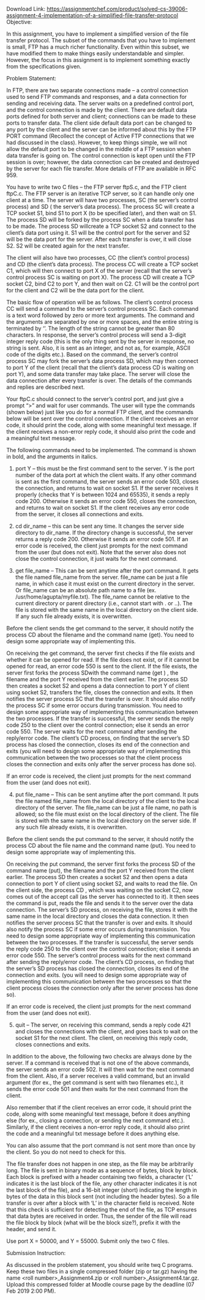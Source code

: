 Download Link: https://assignmentchef.com/product/solved-cs-39006-assignment-4-implementation-of-a-simplified-file-transfer-protocol
<br>
Objective:

In this assignment, you have to implement a simplified version of the file transfer protocol. The subset of the commands that you have to implement is small, FTP has a much richer functionality. Even within this subset, we have modified them to make things easily understandable and simpler. However, the focus in this assignment is to implement something exactly from the specifications given.




Problem Statement:




In FTP, there are two separate connections made – a control connection used to send FTP commands and responses, and a data connection for sending and receiving data. The server waits on a predefined control port, and the control connection is made by the client. There are default data ports defined for both server and client; connections can be made to these ports to transfer data. The client side default data port can be changed to any port by the client and the server can be informed about this by the FTP PORT command (Recollect the concept of Active FTP connections that we had discussed in the class). However, to keep things simple, we will not allow the default port to be changed in the middle of a FTP session when data transfer is going on. The control connection is kept open until the FTP session is over; however, the data connection can be created and destroyed by the server for each file transfer. More details of FTP are available in RFC 959.




You have to write two C files – the FTP server ftpS.c, and the FTP client ftpC.c. The FTP server is an iterative TCP server, so it can handle only one client at a time. The server will have two processes, S​C (the server’s control process) and S​D (​ the server’s data process). The process SC​ will create a TCP socket S1, bind S1 to port X (to be specified later), and then wait on S1. The process S​D will be forked by the process S​C when a data transfer has to be made. The process S​D will ​create a TCP socket S2 and connect to the client’s data port using it. S1 will be the control port for the server and S2 will be the data port for the server. After each transfer is over, it will close S2. S2 will be created again for the next transfer.




The client will also have two processes, CC​ (the client’s control process) and CD​ (the client’s data process). The process C​C will create a TCP socket C1, which will then connect to port X of the server (recall that the server’s control process S​C is waiting on port X). The process CD​ will create a TCP socket C2, bind C2 to port Y, and then wait on C2. C1 will be the control port for the client and C2 will be the data port for the client.




The basic flow of operation will be as follows. The client’s control process CC​ will send a command to the server’s control process S​C.​ Each command is a text word followed by zero or more text arguments. The command and the arguments are separated by one or more spaces, and the entire string is terminated by ‘ ’. The length of the string cannot be greater than 80 characters. In response, the server’s control process will send a 3-digit integer reply code (this is the only thing sent by the server in response, no string is sent. Also, it is sent as an integer, and not as, for example, ASCII code of the digits etc.). Based on the command, the server’s control process S​C may fork the server’s data process S​D,​ which may then connect to port Y of the client (recall that the client’s data process CD​ is waiting on port Y), and some data transfer may take place. The server will close the data connection after every transfer is over. The details of the commands and replies are described next.




Your ftpC.c should connect to the server’s control port, and just give a prompt “&gt;” and wait for user commands. The user will type the commands (shown below) just like you do for a normal FTP client, and the commands below will be sent over the control connection. If the client receives an error code, it should print the code, along with some meaningful text message. If the client receives a non-error reply code, it should also print the code and a meaningful text message.




The following commands need to be implemented. The command is shown in bold, and the arguments in italics.




1.    port ​Y – ​this must be the first command sent to the server​. Y is the port number of the data port at which the client waits. If any other command is sent as the first command, the server sends an error code 503, closes the connection, and returns to wait on socket S1. If the server receives it properly (checks that Y is between 1024 and 65535), it sends a reply code 200. Otherwise it sends an error code 550, closes the connection, and returns to wait on socket S1. If the client receives any error code from the server, it closes all connections and exits.

2.    cd ​dir_name – this can be sent any time. It changes the server side directory to dir_name​. If the directory change is successful, the server returns a reply code 200. Otherwise it sends an error code 501. If an error code is received, the client just prompts for the next command from the user (but does not exit). Note that the server also does not close the control connection, it just waits for the next command.

3.    get ​file_name – This can be sent anytime after the ​port command. It gets the file named file_name from the server. file_name​ can be just a file name, in which case it must exist on the current directory in the server. Or ​file_name can be an absolute path name to a file (ex. /usr/home/agupta/myfile.txt). The ​file_name cannot be relative to the current directory or parent directory (i.e., cannot start with . or ..). The file is stored with the same name in the local directory on the client side. If any such file already exists, it is overwritten.




Before the client sends the ​get command to the server, it should notify the process C​D about the filename and the command name (​get​). You need to design some appropriate way of implementing this.

On receiving the ​get command, the server first checks if the file exists and whether it can be opened for read. If the file does not exist, or if it cannot be opened for read, an error code 550 is sent to the client. If the file exists, the server first forks the process SD​ with the command name (get​ )​ , the filename and the port Y received from the client earlier. The process S​D then creates a socket S2 and opens a data connection to port Y of client using socket S2, transfers the file, closes the connection and exits. It then notifies the server process S​C that the transfer is over. It should also notify the process SC​ if some error occurs during transmission. You need to design some appropriate way of implementing this communication between the two processes. If the transfer is successful, the server sends the reply code 250 to the client over the control connection; else it sends an error code 550. The server waits for the next command after sending the reply/error code. The client’s CD​ process, on finding that the server’s S​D process has closed the connection, closes its end of the connection and exits (you will need to design some appropriate way of implementing this communication between the two processes so that the client process closes the connection and exits only after the server process has done so).

If an error code is received, the client just prompts for the next command from the user (and does not exit).




4.    put ​file_name – This can be sent anytime after the ​port ​command. It puts the file named file_name from the local directory of the client to the local directory of the server. The file_name can be just a file name, no path is allowed; so the file must exist on the local directory of the client. The file is stored with the same name in the local directory on the server side. If any such file already exists, it is overwritten.




Before the client sends the put​ command to the server, it should notify the process CD​ about the file name and the command name (​put​). You need to design some appropriate way of implementing this.




On receiving the ​put command, the server first forks the process S​D of the command name (​put​), the filename and the port Y received from the client earlier. The process SD​ then creates a socket S2  ​and then opens a data connection to port Y of client using socket S2, and waits to read the file. On the client side, the process CD​ ,​ which was waiting on the socket C2, now comes out of the accept call (as the server has connected to it). It then sees the command is ​put​, reads the file and sends it to the server over the data connection. The server’s SD​ process, on receiving the file, stores it with the same name in the local directory and closes the data connection. It then notifies the server process S​C that the transfer is over and exits. It should also notify the process SC​ if some error occurs during transmission. You need to design some appropriate way of implementing this communication between the two processes. If the transfer is successful, the server sends the reply code 250 to the client over the control connection; else it sends an error code 550. The server’s control process waits for the next command after sending the reply/error code. The client’s C​D process, on finding that the server’s S​D process has closed the connection, closes its end of the connection and exits. (you will need to design some appropriate way of implementing this communication between the two processes so that the client process closes the connection only after the server process has done so).




If an error code is received, the client just prompts for the next command from the user (and does not exit).




5.    ​quit – The server, on receiving this command, sends a reply code 421 and closes the connections with the client, and goes back to wait on the socket S1 for the next client. The client, on receiving this reply code, closes connections and exits.




In addition to the above, the following two checks are always done by the server. If a command is received that is not one of the above commands, the server sends an error code 502. It will then wait for the next command from the client. Also, if a server receives a valid command, but an invalid argument (for ex., the ​get command is sent with two filenames etc.), it sends the error code 501 and then waits for the next command from the client.




Also remember that if the client receives an error code, it should print the code, along with some meaningful text message, before it does anything else (for ex., closing a connection, or sending the next command etc.). Similarly, if the client receives a non-error reply code, it should also print the code and a meaningful txt message before it does anything else.




You can also assume that the ​port command is not sent more than once by the client. So you do not need to check for this.




The file transfer does not happen in one step, as the file may be arbitrarily long. The file is sent in binary mode as a sequence of bytes, block by block. Each block is prefixed with a header containing two fields, a character (‘L’ indicates it is the last block of the file, any other character indicates it is not the last block of the file), and a 16-bit integer (short) indicating the length in bytes of the data in this block sent (not including the header bytes). So a file transfer is over after a block with ‘L’ in the character field is received. Note that this check is sufficient for detecting the end of the file, as TCP ensures that data bytes are received in order. Thus, the sender of the file will read the file block by block (what will be the block size?), prefix it with the header, and send it.




Use port X = 50000, and Y = 55000. Submit only the two C files.










Submission Instruction:

As discussed in the problem statement, you should write twq C programs. Keep these two files in a single compressed folder (zip or tar.gz) having the name &lt;roll number&gt;_Assignment4.zip or &lt;roll number&gt;_Assignment4.tar.gz. Upload this compressed folder at Moodle course page by the deadline (07 Feb 2019 2:00 PM).